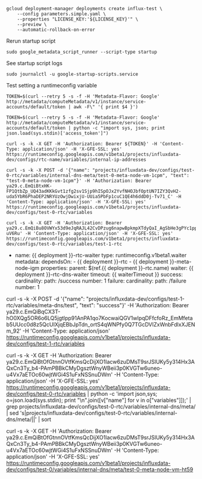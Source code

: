 


```
gcloud deployment-manager deployments create influx-test \
    --config parameters.simple.yaml \
    --properties "LICENSE_KEY:'${LICENSE_KEY}'" \
    --preview \
    --automatic-rollback-on-error
```

Rerun startup script
```
sudo google_metadata_script_runner --script-type startup
```

See startup script logs
```
sudo journalctl -u google-startup-scripts.service
```


Test setting a runtimeconfig variable
```
TOKEN=$(curl --retry 5 -s -f -H 'Metadata-Flavor: Google' http://metadata/computeMetadata/v1/instance/service-accounts/default/token | awk -F\" '{ print $4 }')

TOKEN=$(curl --retry 5 -s -f -H 'Metadata-Flavor: Google' http://metadata/computeMetadata/v1/instance/service-accounts/default/token | python -c "import sys, json; print json.load(sys.stdin)['access_token']")

curl -s -k -X GET -H 'Authorization: Bearer ${TOKEN}' -H 'Content-Type: application/json' -H 'X-GFE-SSL: yes' https://runtimeconfig.googleapis.com/v1beta1/projects/influxdata-dev/configs/rtc-name/variables/internal-ip-addresses

curl -s -k -X POST -d '{"name": "projects/influxdata-dev/configs/test-0-rtc/variables/internal-dns-meta/test-0-meta-node-vm-1cpm", "text": "test-0-meta-node-vm-1cpm"}' -H 'Authorization: Bearer ya29.c.EmQiBtxHK-FP1QtbZp_UQ43adKKkGvt1zfg2sv1Sjp9hISpOJx2YvfNHOJbfOptUN7IZY3QvH2-uda5YbR6PhaDEP2NRYUzOwjDwixjU-UUia5PbFp1cuC1QE4h6ddD0j-Tv71_C' -H 'Content-Type: application/json' -H 'X-GFE-SSL: yes' https://runtimeconfig.googleapis.com/v1beta1/projects/influxdata-dev/configs/test-0-rtc/variables

curl -s -k -X GET -H 'Authorization: Bearer ya29.c.EmQiBu8OVWYx53d9eJqRAJL42CvDPzug6napwBpkmpXTdyQaI_AgSbHe3gPYc1ppDtfrZorh0DH9Eo0DQFvc07bzZ5C9uMuAdEhCkRC8tuNwv1byhsPu1IpIYmpZgbIi9s-uV6Ru' -H 'Content-Type: application/json' -H 'X-GFE-SSL: yes' https://runtimeconfig.googleapis.com/v1beta1/projects/influxdata-dev/configs/test-0-rtc/variables/test-1-rtc
```

- name: {{ deployment }}-rtc-waiter
  type: runtimeconfig.v1beta1.waiter
  metadata:
    dependsOn:
      - {{ deployment }}-rtc
      - {{ deployment }}-meta-node-igm
  properties:
    parent: $(ref.{{ deployment }}-rtc.name)
    waiter: {{ deployment }}-rtc-dns-waiter
    timeout: {{ waiterTimeout }}
    success:
      cardinality:
        path: /success
        number: 1
    failure:
      cardinality:
        path: /failure
        number: 1


curl -s -k -X POST -d '{"name": "projects/influxdata-dev/configs/test-1-rtc/variables/meta-dns/test", "text": "success"}' -H 'Authorization: Bearer ya29.c.EmQiBqCX3T-hO0XQg5OR6o6LQ5jgtlpp91AnPA1qo7KocwaiQGV1wIpqDFfcfoRz_EmMfetab5UUcc0d8z5QcUIXjqEBbJpTdn_ortS4qWNPfy0Q7TGcDVIZxWnbFdlxXJENm_92' -H 'Content-Type: application/json' https://runtimeconfig.googleapis.com/v1beta1/projects/influxdata-dev/configs/test-1-rtc/variables

curl -s -k -X GET -H 'Authorization: Bearer ya29.c.EmQiBtOfGtnnOVtfKmsQcDijXO1lacw6zuDMsT9srJSlUKy5y314Hx3AQxCn3Ty_b4-PAmPBBkCMyDgsztWnyWBeii3p0KVGTw6uneo-u4Vx7aETOc60wjtWGi4S1uFxNSSnuDWm' -H 'Content-Type: application/json' -H 'X-GFE-SSL: yes' https://runtimeconfig.googleapis.com/v1beta1/projects/influxdata-dev/configs/test-0-rtc/variables | python -c 'import json,sys; o=json.load(sys.stdin); print "\n".join([v["name"] for v in o["variables"]]);' | grep projects/influxdata-dev/configs/test-0-rtc/variables/internal-dns/meta/ | sed 's|projects/influxdata-dev/configs/test-0-rtc/variables/internal-dns/meta/||' | sort

curl -s -k -X GET -H 'Authorization: Bearer ya29.c.EmQiBtOfGtnnOVtfKmsQcDijXO1lacw6zuDMsT9srJSlUKy5y314Hx3AQxCn3Ty_b4-PAmPBBkCMyDgsztWnyWBeii3p0KVGTw6uneo-u4Vx7aETOc60wjtWGi4S1uFxNSSnuDWm' -H 'Content-Type: application/json' -H 'X-GFE-SSL: yes' https://runtimeconfig.googleapis.com/v1beta1/projects/influxdata-dev/configs/test-0/variables/internal-dns/meta/test-0-meta-node-vm-ht59